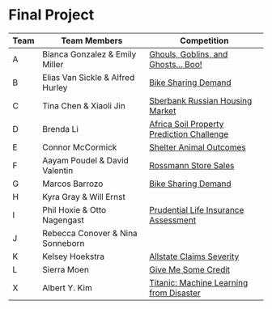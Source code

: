 # Final Project

Team  | Team Members | Competition
------------- | ------------- | -------------
A | Bianca Gonzalez & Emily Miller | <a target="_blank" class="page-link" href="https://www.kaggle.com/c/ghouls-goblins-and-ghosts-boo/">Ghouls, Goblins, and Ghosts... Boo!</a>
B | Elias Van Sickle & Alfred Hurley | <a target="_blank" class="page-link" href="https://www.kaggle.com/c/bike-sharing-demand/">Bike Sharing Demand</a>
C | Tina Chen & Xiaoli Jin | <a target="_blank" class="page-link" href="https://www.kaggle.com/c/sberbank-russian-housing-market/">Sberbank Russian Housing Market</a>
D | Brenda Li | <a target="_blank" class="page-link" href="https://www.kaggle.com/c/afsis-soil-properties/">Africa Soil Property Prediction Challenge</a>
E | Connor McCormick | <a target="_blank" class="page-link" href="https://www.kaggle.com/c/shelter-animal-outcomes/">Shelter Animal Outcomes</a>
F | Aayam Poudel & David Valentin | <a target="_blank" class="page-link" href="https://www.kaggle.com/c/rossmann-store-sales/">Rossmann Store Sales</a>
G | Marcos Barrozo | <a target="_blank" class="page-link" href="https://www.kaggle.com/c/bike-sharing-demand/">Bike Sharing Demand</a>
H | Kyra Gray & Will Ernst | 
I | Phil Hoxie & Otto Nagengast | <a target="_blank" class="page-link" href="https://www.kaggle.com/c/prudential-life-insurance-assessment/">Prudential Life Insurance Assessment</a>
J | Rebecca Conover & Nina Sonneborn | 
K | Kelsey Hoekstra | <a target="_blank" class="page-link" href="https://www.kaggle.com/c/allstate-claims-severity/">Allstate Claims Severity</a>
L | Sierra Moen | <a target="_blank" class="page-link" href="https://www.kaggle.com/c/GiveMeSomeCredit/">Give Me Some Credit</a>
X | Albert Y. Kim | <a target="_blank" class="page-link" href="https://www.kaggle.com/c/titanic">Titanic: Machine Learning from Disaster</a>


